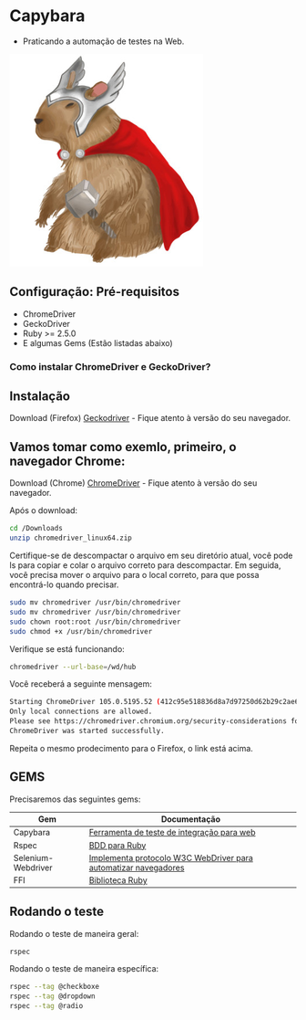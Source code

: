 # Capybara
* Praticando a automação de testes na Web.

![Capybara - Framework](/spec/fixtures/capybara.png)

## Configuração: Pré-requisitos
* ChromeDriver
* GeckoDriver
* Ruby >= 2.5.0
* E algumas Gems (Estão listadas abaixo)

### Como instalar ChromeDriver e GeckoDriver?

## Instalação
Download (Firefox) [Geckodriver](https://github.com/mozilla/geckodriver/releases) - Fique atento à versão do seu navegador.

## Vamos tomar como exemlo, primeiro, o navegador Chrome:

Download (Chrome) [ChromeDriver](https://chromedriver.chromium.org/downloads) - Fique atento à versão do seu navegador.


Após o download:
```sh
cd /Downloads
unzip chromedriver_linux64.zip

```

Certifique-se de descompactar o arquivo em seu diretório atual, você pode ls para copiar e colar o arquivo correto para descompactar. Em seguida, você precisa mover o arquivo para o local correto, para que possa encontrá-lo quando precisar.

```sh
sudo mv chromedriver /usr/bin/chromedriver
sudo mv chromedriver /usr/bin/chromedriver
sudo chown root:root /usr/bin/chromedriver
sudo chmod +x /usr/bin/chromedriver
```
Verifique se está funcionando:

```sh
chromedriver --url-base=/wd/hub
```
Você receberá a seguinte mensagem:
```sh
Starting ChromeDriver 105.0.5195.52 (412c95e518836d8a7d97250d62b29c2ae6a26a85-refs/branch-heads/5195@{#853}) on port 9515
Only local connections are allowed.
Please see https://chromedriver.chromium.org/security-considerations for suggestions on keeping ChromeDriver safe.
ChromeDriver was started successfully.

```

Repeita o mesmo prodecimento para o Firefox, o link está acima.


## GEMS

Precisaremos das seguintes gems:

| Gem | Documentação |
| ------ | ------ |
| Capybara | [Ferramenta de teste de integração para web](https://rubygems.org/gems/capybara) |
| Rspec | [BDD para Ruby](https://rubygems.org/gems/rspec) |
| Selenium-Webdriver| [Implementa protocolo W3C WebDriver para automatizar navegadores](https://rubygems.org/gems/selenium-webdriver) |
| FFI | [Biblioteca Ruby](https://rubygems.org/gems/ffi) |

## Rodando o teste
Rodando o teste de maneira geral:

```sh
rspec 

```


Rodando o teste de maneira específica:

```sh
rspec --tag @checkboxe
rspec --tag @dropdown
rspec --tag @radio
```